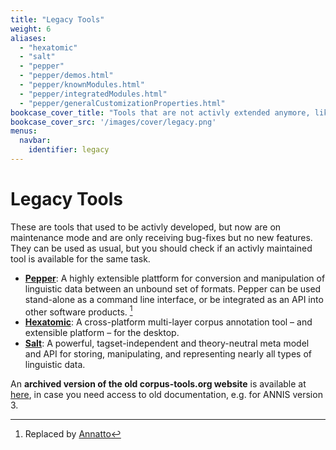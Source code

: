 ```yaml
---
title: "Legacy Tools"
weight: 6
aliases:
  - "hexatomic"
  - "salt"
  - "pepper"
  - "pepper/demos.html"
  - "pepper/knownModules.html"
  - "pepper/integratedModules.html"
  - "pepper/generalCustomizationProperties.html"
bookcase_cover_title: "Tools that are not activly extended anymore, like Salt and Pepper"
bookcase_cover_src: '/images/cover/legacy.png'
menus:
  navbar:
    identifier: legacy
---
```


# Legacy Tools

These are tools that used to be activly developed, but now are on maintenance mode and are only receiving bug-fixes but no new features.
They can be used as usual, but you should check if an activly maintained tool is available for the same task.

- [**Pepper**](../archive-2015-2025/pepper/): A highly extensible plattform for conversion and manipulation of linguistic data between an unbound set of formats. Pepper can be used stand-alone as a command line interface, or be integrated as an API into other software products. [^annatto]
- [**Hexatomic**](../archive-2015-2025/hexatomic/):  A cross-platform multi-layer corpus annotation tool – and extensible platform – for the desktop.
- [**Salt**](../archive-2015-2025/salt/): A powerful, tagset-independent and theory-neutral meta model and API for storing, manipulating, and representing nearly all types of linguistic data.

An **archived version of the old corpus-tools.org website** is available at [here](../archive-2015-2025/home/), in case you need access to old documentation, e.g. for ANNIS version 3.

[^annatto]: Replaced by [Annatto](/annatto)
